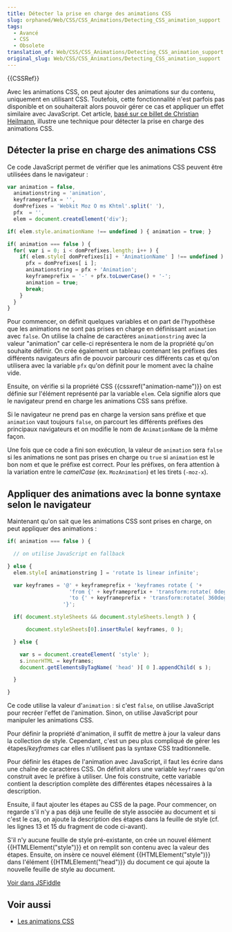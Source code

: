 ```yaml
---
title: Détecter la prise en charge des animations CSS
slug: orphaned/Web/CSS/CSS_Animations/Detecting_CSS_animation_support
tags:
  - Avancé
  - CSS
  - Obsolete
translation_of: Web/CSS/CSS_Animations/Detecting_CSS_animation_support
original_slug: Web/CSS/CSS_Animations/Detecting_CSS_animation_support
---
```


{{CSSRef}}

Avec les animations CSS, on peut ajouter des animations sur du contenu, uniquement en utilisant CSS. Toutefois, cette fonctionnalité n'est parfois pas disponible et on souhaiterait alors pouvoir gérer ce cas et appliquer un effet similaire avec JavaScript. Cet article, [basé sur ce billet de Christian Heilmann](https://hacks.mozilla.org/2011/09/detecting-and-generating-css-animations-in-javascript/), illustre une technique pour détecter la prise en charge des animations CSS.

## Détecter la prise en charge des animations CSS

Ce code JavaScript permet de vérifier que les animations CSS peuvent être utilisées dans le navigateur :

```js
var animation = false,
  animationstring = 'animation',
  keyframeprefix = '',
  domPrefixes = 'Webkit Moz O ms Khtml'.split(' '),
  pfx  = '',
  elem = document.createElement('div');

if( elem.style.animationName !== undefined ) { animation = true; }

if( animation === false ) {
  for( var i = 0; i < domPrefixes.length; i++ ) {
    if( elem.style[ domPrefixes[i] + 'AnimationName' ] !== undefined ) {
      pfx = domPrefixes[ i ];
      animationstring = pfx + 'Animation';
      keyframeprefix = '-' + pfx.toLowerCase() + '-';
      animation = true;
      break;
    }
  }
}
```

Pour commencer, on définit quelques variables et on part de l'hypothèse que les animations ne sont pas prises en charge en définissant `animation` avec `false`. On utilise la chaîne de caractères `animationstring` avec la valeur "animation" car celle-ci représentera le nom de la propriété qu'on souhaite définir. On crée également un tableau contenant les préfixes des différents navigateurs afin de pouvoir parcourir ces différents cas et qu'on utilisera avec la variable `pfx` qu'on définit pour le moment avec la chaîne vide.

Ensuite, on vérifie si la propriété CSS {{cssxref("animation-name")}}  on est définie sur l'élément représenté par la variable `elem`. Cela signifie alors que le navigateur prend en charge les animations CSS sans préfixe.

Si le navigateur ne prend pas en charge la version sans préfixe et que `animation` vaut toujours `false`, on parcourt les différents préfixes des principaux navigateurs et on modifie le nom de `AnimationName` de la même façon.

Une fois que ce code a fini son exécution, la valeur de `animation` sera `false` si les animations ne sont pas prises en charge ou `true` si `animation` est le bon nom et que le préfixe est correct. Pour les préfixes, on fera attention à la variation entre le _camelCase_ (ex. `MozAnimation`) et les tirets (`-moz-x`).

## Appliquer des animations avec la bonne syntaxe selon le navigateur

Maintenant qu'on sait que les animations CSS sont prises en charge, on peut appliquer des animations :

```js
if( animation === false ) {

  // on utilise JavaScript en fallback

} else {
  elem.style[ animationstring ] = 'rotate 1s linear infinite';

  var keyframes = '@' + keyframeprefix + 'keyframes rotate { '+
                    'from {' + keyframeprefix + 'transform:rotate( 0deg ) }'+
                    'to {' + keyframeprefix + 'transform:rotate( 360deg ) }'+
                  '}';

  if( document.styleSheets && document.styleSheets.length ) {

      document.styleSheets[0].insertRule( keyframes, 0 );

  } else {

    var s = document.createElement( 'style' );
    s.innerHTML = keyframes;
    document.getElementsByTagName( 'head' )[ 0 ].appendChild( s );

  }

}
```

Ce code utilise la valeur d'`animation` : si c'est `false`, on utilise JavaScript pour recréer l'effet de l'animation. Sinon, on utilise JavaScript pour manipuler les animations CSS.

Pour définir la propriété d'animation, il suffit de mettre à jour la valeur dans la collection de style. Cependant, c'est un peu plus compliqué de gérer les étapes/_keyframes_ car elles n'utilisent pas la syntaxe CSS traditionnelle.

Pour définir les étapes de l'animation avec JavaScript, il faut les écrire dans une chaîne de caractères CSS. On définit alors une variable `keyframes` qu'on construit avec le préfixe à utiliser. Une fois construite, cette variable contient la description complète des différentes étapes nécessaires à la description.

Ensuite, il faut ajouter les étapes au CSS de la page. Pour commencer, on regarde s'il n'y a pas déjà une feuille de style associée au document et si c'est le cas, on ajoute la description des étapes dans la feuille de style (cf. les lignes 13 et 15 du fragment de code ci-avant).

S'il n'y aucune feuille de style pré-existante, on crée un nouvel élément {{HTMLElement("style")}} et on remplit son contenu avec la valeur des étapes. Ensuite, on insère ce nouvel élément {{HTMLElement("style")}} dans l'élément {{HTMLElement("head")}} du document ce qui ajoute la nouvelle feuille de style au document.

[Voir dans JSFiddle](https://jsfiddle.net/codepo8/ATS2S/8/embedded/result)

## Voir aussi

- [Les animations CSS](/fr/docs/Web/CSS/CSS_Animations/Using_CSS_animations)
